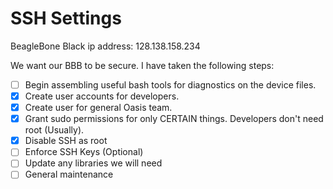 # SSH Settings


BeagleBone Black ip address: 128.138.158.234

We want our BBB to be secure. I have taken the following steps:

* [ ] Begin assembling useful bash tools for diagnostics on the device files.
* [X] Create user accounts for developers. 
* [X] Create user for general Oasis team.
* [X] Grant sudo permissions for only CERTAIN things. Developers don't need root (Usually).
* [X] Disable SSH as root 
* [ ] Enforce SSH Keys (Optional)
* [ ] Update any libraries we will need
* [ ] General maintenance

